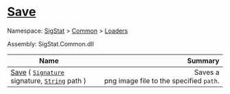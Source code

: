 # [Save](./ImageSaver-100663886.md)

Namespace: [SigStat]() > [Common](./../../README.md) > [Loaders](./../README.md)

Assembly: SigStat.Common.dll

| Name | Summary  |
| ------| -----------:|
| [Save](./ImageSaver-100663886.md) ( [`Signature`](./../../Signature.md) signature, [`String`](https://docs.microsoft.com/en-us/dotnet/api/System.String) path ) | <img width=225/>Saves a png image file to the specified `path`.

